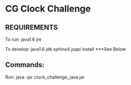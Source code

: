 CG Clock Challenge
=========================================

REQUIREMENTS
-------------

To run:
   java1.6 jre

To develop:
    java1.6 jdk
    sphinx4
    jsapi install  ***See Below


Commands:
-----------
Run: java -jar clock_challenge_java.jar

